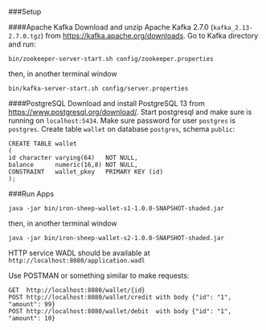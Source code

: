 
###Setup

####Apache Kafka
Download and unzip Apache Kafka 2.7.0 (`kafka_2.13-2.7.0.tgz`) from https://kafka.apache.org/downloads.
Go to Kafka directory and run:
```
bin/zookeeper-server-start.sh config/zookeeper.properties
```
then, in another terminal window
```
bin/kafka-server-start.sh config/server.properties
```

####PostgreSQL
Download and install PostgreSQL 13 from https://www.postgresql.org/download/.
Start postgresql and make sure is running on `localhost:5434`.
Make sure password for user `postgres` is `postgres`.
Create table `wallet` on database `postgres`, schema `public`:
```
CREATE TABLE wallet
(
id character varying(64)   NOT NULL,
balance      numeric(16,8) NOT NULL,
CONSTRAINT   wallet_pkey   PRIMARY KEY (id)
);
```

###Run Apps
```
java -jar bin/iron-sheep-wallet-s1-1.0.0-SNAPSHOT-shaded.jar
```
then, in another terminal window
```
java -jar bin/iron-sheep-wallet-s2-1.0.0-SNAPSHOT-shaded.jar
```

HTTP service WADL should be available at `http://localhost:8080/application.wadl`

Use POSTMAN or something similar to make requests:
```
GET  http://localhost:8080/wallet/{id}
POST http://localhost:8080/wallet/credit with body {"id": "1", "amount": 99}
POST http://localhost:8080/wallet/debit  with body {"id": "1", "amount": 10}
```